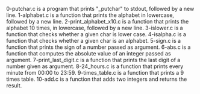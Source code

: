 0-putchar.c is a program that prints "_putchar" to stdout, followed by a new line.
1-alphabet.c is a function that prints the alphabet in lowercase, followed by a new line.
2-print_alphabet_x10.c is a function that prints the alphabet 10 times, in lowercase, followed by a new line.
3-islower.c is a function that checks whether a given char is lower case.
4-isalpha.c is a function that checks whether a given char is an alphabet.
5-sign.c is a function that prints the sign of a number passed as argument.
6-abs.c is a function that computes the absolute value of an integer passed as argument.
7-print_last_digit.c is a function that prints the last digit of a number given as argument.
8-24_hours.c is a function that prints every minute from 00:00 to 23:59.
9-times_table.c is a function that prints a 9 times table.
10-add.c is a function that adds two integers and returns the result.
